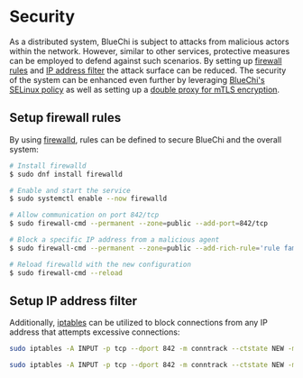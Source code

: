 <!-- markdownlint-disable-file MD013-->
# Security

As a distributed system, BlueChi is subject to attacks from malicious actors within the network.
However, similar to other services, protective measures can be employed to defend against such scenarios. By setting up [firewall rules](#setup-firewall-rules) and [IP address filter](#setup-ip-address-filter) the attack surface can be reduced. The security of the system can be enhanced even further by leveraging [BlueChi's SELinux policy](./selinux.md) as well as setting up a [double proxy for mTLS encryption](./securing_multi_node.md).

## Setup firewall rules

By using [firewalld](https://firewalld.org/), rules can be defined to secure BlueChi and the overall system:

``` bash
# Install firewalld
$ sudo dnf install firewalld

# Enable and start the service
$ sudo systemctl enable --now firewalld

# Allow communication on port 842/tcp
$ sudo firewall-cmd --permanent --zone=public --add-port=842/tcp

# Block a specific IP address from a malicious agent
$ sudo firewall-cmd --permanent --zone=public --add-rich-rule='rule family="ipv4" source address="ADD_HERE_MALICIOUS_IP_FROM_BAD_ACTOR" port port="842" protocol="tcp" drop'

# Reload firewalld with the new configuration
$ sudo firewall-cmd --reload
```

## Setup IP address filter

Additionally, [iptables](https://linux.die.net/man/8/iptables) can be utilized to block connections from any IP address that attempts excessive connections:

``` bash
sudo iptables -A INPUT -p tcp --dport 842 -m conntrack --ctstate NEW -m recent --name BLUECHIRULE --set

sudo iptables -A INPUT -p tcp --dport 842 -m conntrack --ctstate NEW -m recent --name BLUECHIRULE --update --seconds 60 --hitcount 5 -j DROP
```
